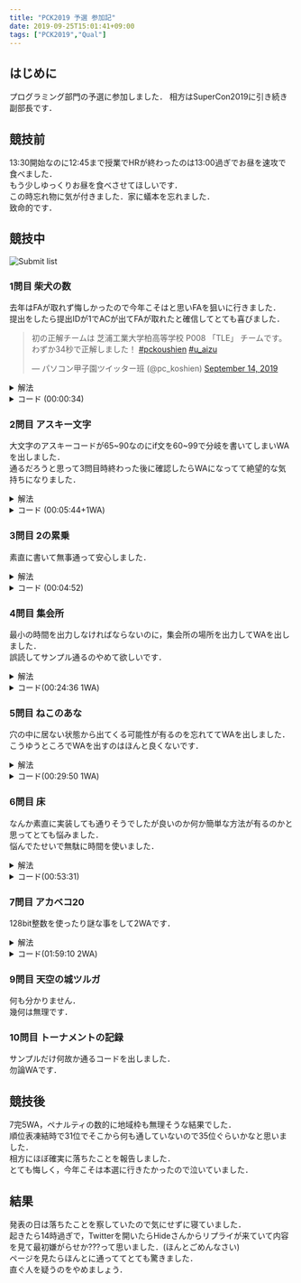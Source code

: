 ```yaml
---
title: "PCK2019 予選 参加記"
date: 2019-09-25T15:01:41+09:00
tags: ["PCK2019","Qual"]
---
```

## はじめに

プログラミング部門の予選に参加しました．
相方はSuperCon2019に引き続き副部長です．

## 競技前

13:30開始なのに12:45まで授業でHRが終わったのは13:00過ぎでお昼を速攻で食べました．  
もう少しゆっくりお昼を食べさせてほしいです．  
この時忘れ物に気が付きました．家に蟻本を忘れました．  
致命的です．  

## 競技中

![Submit list](/images/pck2019_qual_submitlist.jpg)

### 1問目 柴犬の数

去年はFAが取れず悔しかったので今年こそはと思いFAを狙いに行きました．  
提出をしたら提出IDが1でACが出てFAが取れたと確信してとても喜びました．  
<blockquote class="twitter-tweet"><p lang="ja" dir="ltr">初の正解チームは 芝浦工業大学柏高等学校 P008 「TLE」 チームです。<br>わずか34秒で正解しました！ <a href="https://twitter.com/hashtag/pckoushien?src=hash&amp;ref_src=twsrc%5Etfw">#pckoushien</a> <a href="https://twitter.com/hashtag/u_aizu?src=hash&amp;ref_src=twsrc%5Etfw">#u_aizu</a></p>&mdash; パソコン甲子園ツイッター班 (@pc_koshien) <a href="https://twitter.com/pc_koshien/status/1172730137642553344?ref_src=twsrc%5Etfw">September 14, 2019</a></blockquote> <script async src="https://platform.twitter.com/widgets.js" charset="utf-8"></script>

<details><summary>解法</summary>
入力を受け取って全て足して出力します。  
</details>

<details><summary>コード (00:00:34)</summary>

```cpp
#include <bits/stdc++.h>
#include <assert.h>
using namespace std;
using i64 = long long;

int main()
{
  i64 r, b, w, g;
  cin >> r >> b >> w >> g;
  cout << r + b + w + g << endl;
  return 0;
}
```

</details>

### 2問目 アスキー文字

大文字のアスキーコードが65~90なのにif文を60~99で分岐を書いてしまいWAを出しました．  
通るだろうと思って3問目時終わった後に確認したらWAになってて絶望的な気持ちになりました．  

<details><summary>解法</summary>
問題の指示通りにif文を書きます．  
</details>

<details><summary>コード (00:05:44+1WA)</summary>

```cpp
#include <bits/stdc++.h>
#include <assert.h>
using namespace std;
using i64 = long long;

int main()
{
  i64 n;
  cin >> n;
  if (65 <= n && n <= 90)
    cout << 1 << endl;
  else if (97 <= n && n <= 122)
    cout << 2 << endl;
  else
    cout << 0 << endl;
  return 0;
}
```

</details>

### 3問目 2の累乗

素直に書いて無事通って安心しました．  

<details><summary>解法</summary>
1に2を掛けていきNを次2を掛けたらNを超える場合にループから抜けます．  
</details>

<details><summary>コード (00:04:52)</summary>

```cpp
#include <bits/stdc++.h>
#include <assert.h>
using namespace std;
using i64 = long long;

int main()
{
  i64 n;
  cin >> n;
  i64 ans = 1;
  while (ans * 2 <= n)
    ans *= 2;
  cout << ans << endl;
  return 0;
}
```

</details>

### 4問目 集会所

最小の時間を出力しなければならないのに，集会所の場所を出力してWAを出しました．  
誤読してサンプル通るのやめて欲しいです．  

<details><summary>解法</summary>
ソートして西の端と東の端の平均の座標が集会所の場所です．  
西端，東端それぞれからかかる時間を求めて大きい方を出力します．  
</details>

<details><summary>コード(00:24:36 1WA)</summary>

```cpp
#include <bits/stdc++.h>
#include <assert.h>
using namespace std;
using i64 = long long;

int main()
{
  i64 n;
  cin >> n;
  vector<i64> x(n);
  for (i64 i = 0; i < n; i++)
    cin >> x[i];
  sort(x.begin(), x.end());
  i64 p = (x[0] + x[n - 1]) / 2;
  cout << max(abs(p - x[0]), abs(p - x[n - 1])) << endl;
  return 0;
}
```

</details>

### 5問目 ねこのあな

穴の中に居ない状態から出てくる可能性が有るのを忘れててWAを出しました．  
こうゆうところでWAを出すのはほんと良くないです．  

<details><summary>解法</summary>
Stackを用いてシュミレーションをします。  
</details>

<details><summary>コード(00:29:50 1WA)</summary>

```cpp
#include <bits/stdc++.h>
#include <assert.h>
using namespace std;
using i64 = long long;

int main()
{
  i64 l;
  cin >> l;
  vector<i64> c(l);
  for (i64 i = 0; i < l; i++)
    cin >> c[i];
  vector<i64> h;
  vector<bool> in(l);
  for (i64 i = 0; i < l; i++)
  {
    if (0 < c[i])
    {
      h.push_back(c[i]);
      if (in[c[i] - 1])
      {
        cout << i + 1 << endl;
        return 0;
      }
      in[c[i] - 1] = true;
    }
    else
    {
      if (0 < h.size() && h[h.size() - 1] == -c[i])
      {
        h.pop_back();
        in[-c[i] - 1] = false;
      }
      else
      {
        cout << i + 1 << endl;
        return 0;
      }
    }
  }
  cout << "OK" << endl;
  return 0;
}
```

</details>

### 6問目 床

なんか素直に実装しても通りそうでしたが良いのか何か簡単な方法が有るのかと思ってとても悩みました．  
悩んでたせいで無駄に時間を使いました．  

<details><summary>解法</summary>
四角形の角4点の座標を持ち範囲内に入力の座標が来るまで繰り返します．  
</details>

<details><summary>コード(00:53:31)</summary>

```cpp
#include <bits/stdc++.h>
#include <assert.h>
using namespace std;
using i64 = long long;

int main()
{
  i64 x, y;
  cin >> x >> y;
  i64 px[2] = {0, 1};
  i64 py[2] = {0, 1};
  if (x == 0 && y == 0)
  {
    cout << 1 << endl;
    return 0;
  }
  for (i64 i = 0;; i++)
  {
    if (i % 4 == 0)
    {
      px[1] += abs(py[1] - py[0]);
      if (px[0] <= x && x < px[1] && py[0] <= y && y < py[1])
      {
        cout << (i + 1) % 3 + 1 << endl;
        return 0;
      }
    }
    else if (i % 4 == 1)
    {
      py[1] += abs(px[1] - px[0]);
      if (px[0] <= x && x < px[1] && py[0] <= y && y < py[1])
      {
        cout << (i + 1) % 3 + 1 << endl;
        return 0;
      }
    }
    else if (i % 4 == 2)
    {
      px[0] -= abs(py[1] - py[0]);
      if (px[0] <= x && x < px[1] && py[0] <= y && y < py[1])
      {
        cout << (i + 1) % 3 + 1 << endl;
        return 0;
      }
    }
    else
    {
      py[0] -= abs(px[1] - px[0]);
      if (px[0] <= x && x < px[1] && py[0] <= y && y < py[1])
      {
        cout << (i + 1) % 3 + 1 << endl;
        return 0;
      }
    }
  }
  return 0;
}
```

</details>

### 7問目 アカベコ20

128bit整数を使ったり謎な事をして2WAです．  

<details><summary>解法</summary>
全ての組み合わせで何日周期で公演をするか最小公倍数を求め，最小公倍数の種類の数を出力します．  
</details>

<details><summary>コード(01:59:10 2WA)</summary>

```cpp
#include <bits/stdc++.h>
#include <assert.h>
using namespace std;
using i64 = long long;

int main()
{
  i64 n;
  cin >> n;
  vector<i64> p(n);
  for (i64 i = 0; i < n; i++)
    cin >> p[i];
  set<i64> d;
  for (i64 i = 1; i < (1LL << n); i++)
  {
    i64 g = -1;
    for (i64 j = 0; j < n; j++)
      if (i & (1 << j))
      {
        if (g == -1)
          g = p[j];
        else
          g = g * p[j] / __gcd(g, p[j]);
      }
    d.insert(g);
  }
  cout << d.size() << endl;
  return 0;
}
```

</details>

### 9問目 天空の城ツルガ

何も分かりません．  
幾何は無理です．  

### 10問目 トーナメントの記録

サンプルだけ何故か通るコードを出しました．  
勿論WAです．  

## 競技後

7完5WA，ペナルティの数的に地域枠も無理そうな結果でした．  
順位表凍結時で31位でそこから何も通していないので35位ぐらいかなと思いました．  
相方にほぼ確実に落ちたことを報告しました．  
とても悔しく，今年こそは本選に行きたかったので泣いていました．  

## 結果

発表の日は落ちたことを察していたので気にせずに寝ていました．  
起きたら14時過ぎで，Twitterを開いたらHideさんからリプライが来ていて内容を見て最初嫌がらせか???って思いました．(ほんとごめんなさい)  
ページを見たらほんとに通っててとても驚きました．  
直ぐ人を疑うのをやめましょう．  
